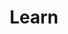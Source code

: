 ---
layout: theme
name: education
title: Learn
image: education.png
description: Without a community of data consumers, or the support of data producers, open data won't become part of the national discourse. We work closely with government, civil society, and media to open data, disseminate it, and facilitate data literacy training programmes to build a more data-literate society.
---